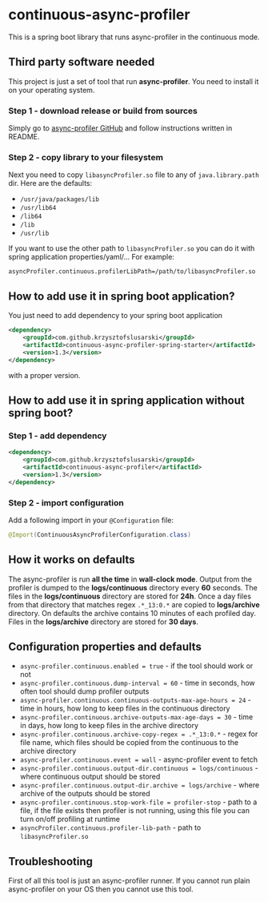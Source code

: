 # continuous-async-profiler
This is a spring boot library that runs async-profiler in the continuous mode.

## Third party software needed

This project is just a set of tool that run **async-profiler**. You need to install it on your operating system. 

### Step 1 - download release or build from sources

Simply go to [async-profiler GitHub](https://github.com/jvm-profiling-tools/async-profiler) and follow instructions written in README.

### Step 2 - copy library to your filesystem

Next you need to copy ```libasyncProfiler.so``` file to any of ```java.library.path``` dir. Here are the defaults:

* ```/usr/java/packages/lib```
* ```/usr/lib64```
* ```/lib64```
* ```/lib```
* ```/usr/lib``` 

If you want to use the other path to  ```libasyncProfiler.so``` you can do it with spring application properties/yaml/... For example:

```properties
asyncProfiler.continuous.profilerLibPath=/path/to/libasyncProfiler.so
```

## How to add use it in spring boot application?

You just need to add dependency to your spring boot application

```xml
<dependency>
    <groupId>com.github.krzysztofslusarski</groupId>
    <artifactId>continuous-async-profiler-spring-starter</artifactId>
    <version>1.3</version>
</dependency>
```

with a proper version.

## How to add use it in spring application without spring boot?

### Step 1 - add dependency 

```xml
<dependency>
    <groupId>com.github.krzysztofslusarski</groupId>
    <artifactId>continuous-async-profiler</artifactId>
    <version>1.3</version>
</dependency>
```

### Step 2 - import configuration

Add a following import in your ```@Configuration``` file:
```java
@Import(ContinuousAsyncProfilerConfiguration.class)
```

## How it works on defaults

The async-profiler is run **all the time** in **wall-clock mode**. Output from the profiler is dumped to the **logs/continuous** directory every 
**60** seconds. The files in the **logs/continuous** directory are stored for **24h**. Once a day files from that directory that matches regex 
```.*_13:0.*``` are copied to **logs/archive** directory. On defaults the archive contains 10 minutes of each profiled day. Files in the 
**logs/archive** directory are stored for **30 days**. 

## Configuration properties and defaults

* ```async-profiler.continuous.enabled = true``` - if the tool should work or not
* ```async-profiler.continuous.dump-interval = 60``` - time in seconds, how often tool should dump profiler outputs
* ```async-profiler.continuous.continuous-outputs-max-age-hours = 24``` - time in hours, how long to keep files in the continuous directory
* ```async-profiler.continuous.archive-outputs-max-age-days = 30``` - time in days, how long to keep files in the archive directory
* ```async-profiler.continuous.archive-copy-regex = .*_13:0.*``` - regex for file name, which files should be copied from the continuous to the archive directory
* ```async-profiler.continuous.event = wall``` - async-profiler event to fetch
* ```async-profiler.continuous.output-dir.continuous = logs/continuous``` - where continuous output should be stored
* ```async-profiler.continuous.output-dir.archive = logs/archive``` - where archive of the outputs should be stored
* ```async-profiler.continuous.stop-work-file = profiler-stop``` - path to a file, if the file exists then profiler is not running, using this file you can turn
on/off profiling at runtime
* ```asyncProfiler.continuous.profiler-lib-path``` - path to ```libasyncProfiler.so```

## Troubleshooting

First of all this tool is just an async-profiler runner. If you cannot run plain async-profiler on your OS then you cannot use this tool.